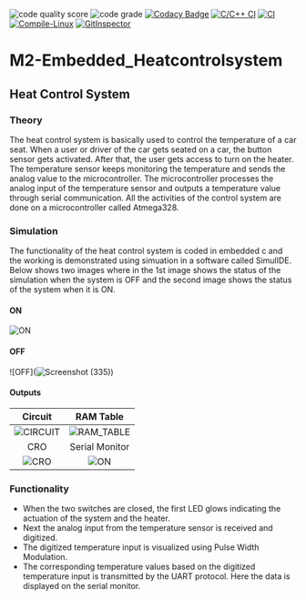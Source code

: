 ![code quality score](https://api.codiga.io/project/30167/score/svg)
![code grade](https://api.codiga.io/project/30167/status/svg)
[![Codacy Badge](https://app.codacy.com/project/badge/Grade/11868fe7d6ff4f348d6be9da922d6e22)](https://www.codacy.com/gh/coderakyadav/M2-Embedded_heatcontrolsystem/dashboard?utm_source=github.com&amp;utm_medium=referral&amp;utm_content=coderakyadav/M2-Embedded_heatcontrolsystem&amp;utm_campaign=Badge_Grade)
[![C/C++ CI](https://github.com/coderakyadav/M2-Embedded_heatcontrolsystem/actions/workflows/c-cpp.yml/badge.svg)](https://github.com/coderakyadav/M2-Embedded_heatcontrolsystem/actions/workflows/c-cpp.yml)
[![CI](https://github.com/coderakyadav/M2-Embedded_heatcontrolsystem/actions/workflows/main.yml/badge.svg)](https://github.com/coderakyadav/M2-Embedded_heatcontrolsystem/actions/workflows/main.yml)
[![Compile-Linux](https://github.com/coderakyadav/M2-Embedded_heatcontrolsystem/actions/workflows/compile.yml/badge.svg)](https://github.com/coderakyadav/M2-Embedded_heatcontrolsystem/actions/workflows/compile.yml)
[![GitInspector](https://github.com/coderakyadav/M2-Embedded_heatcontrolsystem/actions/workflows/GitInspector.yml/badge.svg)](https://github.com/coderakyadav/M2-Embedded_heatcontrolsystem/actions/workflows/GitInspector.yml)

#  M2-Embedded_Heatcontrolsystem

## Heat Control System 

### Theory

The heat control system is basically used to control the temperature of a car seat. When a user or driver of the car gets seated on a car, the button sensor gets activated. After that, the user gets access to turn on the heater. The temperature sensor keeps monitoring the temperature and sends the analog value to the microcontroller. The microcontroller processes the analog input of the temperature sensor and outputs a temperature value through serial communication. All the activities of the control system are done on a microcontroller called Atmega328.

### Simulation

The functionality of the heat control system is coded in embedded c and the working is demonstrated using simuation in a software called SimulIDE.
Below shows two images where in the 1st image shows the status of the simulation when the system is OFF and the second image shows the status of the system when it is ON. 

#### ON
![ON](https://github.com/hemanthasapu/embedded_systems_project_256889/blob/main/simulation/Simulation.gif)

#### OFF
![OFF](![Screenshot (335)](https://user-images.githubusercontent.com/94376599/144197395-ac7d91f3-5100-49b0-9b4c-805ca6bde339.png))

#### Outputs

|Circuit|RAM Table|
|:--:|:--:|
|![CIRCUIT](https://github.com/hemanthasapu/embedded_systems_project_256889/blob/main/simulation/Circuit.gif)|![RAM_TABLE](https://github.com/hemanthasapu/embedded_systems_project_256889/blob/main/simulation/RAM_table.gif)|
|CRO|Serial Monitor|
|![CRO](https://github.com/hemanthasapu/embedded_systems_project_256889/blob/main/simulation/Oscilloscope.gif)|![ON](https://github.com/hemanthasapu/embedded_systems_project_256889/blob/main/simulation/Serial_Monitor.gif)|

### Functionality 

* When the two switches are closed, the first LED glows indicating the actuation of the system and the heater.
* Next the analog input from the temperature sensor is received and digitized.
* The digitized temperature input is visualized using Pulse Width Modulation.
* The corresponding temperature values based on the digitized temperature input is transmitted by the UART protocol. Here the data is displayed on the serial monitor.




